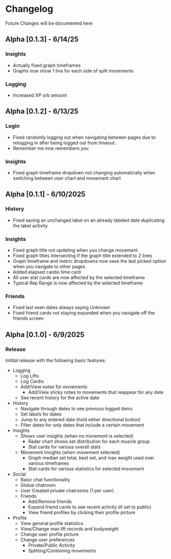 # Changelog

Future Changes will be documented here

## Alpha [0.1.3] - 6/14/25
### Insights
- Actually fixed graph timeframes
- Graphs now show 1 line for each side of split movements
### Logging
- Increased XP orb amount

## Alpha [0.1.2] - 6/13/25
### Login
- Fixed randomly logging out when navigating between pages due to relogging in after being logged out from timeout.
- Remember me now remembers you
### Insights
- Fixed graph timeframe dropdown not changing automatically when switching between user chart and movement chart

## Alpha [0.1.1] - 6/10/2025

### History 
- Fixed saving an unchanged label on an already labeled date duplicating the label activity
### Insights
- Fixed graph title not updating when you change movement
- Fixed graph titles intersecting if the graph title extended to 2 lines
- Graph timeframe and metric dropdowns now save the last picked option when you navigate to other pages
- Added elapsed cardio time card
- All user stat cards are now affected by the selected timeframe
- Typical Rep Range is now affected by the selected timeframe
### Friends
- Fixed last seen dates always saying Unknown
- Fixed friend cards not staying expanded when you navigate off the friends screen 

## Alpha [0.1.0] - 6/9/2025
### Release
Initital release with the following basic features:
- Logging
  - Log Lifts
  - Log Cardio
  - Add/View notes for movements
    - Add/View sticky notes to movements that reappear for any date
  - See recent history for the active date
- History
  - Navigate through dates to see previous logged items
  - Set labels for dates
  - Jump to any entered date (hold either directional button)
  - Filter dates for only dates that include a certain movement
- Insights
  - Shows user insights (when no movement is selected)
    - Radar chart shows set distribution for each muscle group
    - Stat cards for various overall stats
  - Movement Insights (when movement selected)
    - Graph median set total, best set, and max weight used over various timeframes
    - Stat cards for various statistics for selected movement
- Social
  - Basic chat functionality
  - Global chatroom
  - User Created private chatrooms (1 per user)
  - Friends
    - Add/Remove friends
    - Expand friend cards to see recent activity (if set to public)
    - View friend profiles by clicking their profile picture
- Profile
  - View general profile statistics
  - View/Change max lift records and bodyweight
  - Change user profile picture
  - Change user preferences
    - Private/Public Activity
    - Splitting/Combining movements